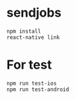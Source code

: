 # sendjobs

`npm install`  
`react-native link`

# For test
`npm run test-ios`  
`npm run test-android`
